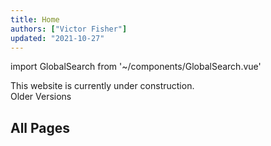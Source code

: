 ```yaml
---
title: Home
authors: ["Victor Fisher"]
updated: "2021-10-27"
---
```


import GlobalSearch from '~/components/GlobalSearch.vue'

This website is currently under construction.<br />
<g-link to="/versions">Older Versions</g-link>

## All Pages

<GlobalSearch />

